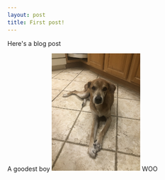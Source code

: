 ```yaml
---
layout: post
title: First post!
---
```


Here's a blog post


A goodest boy
<img src="/images/dodger.JPG" alt="dodger" width="200"/>
WOO
